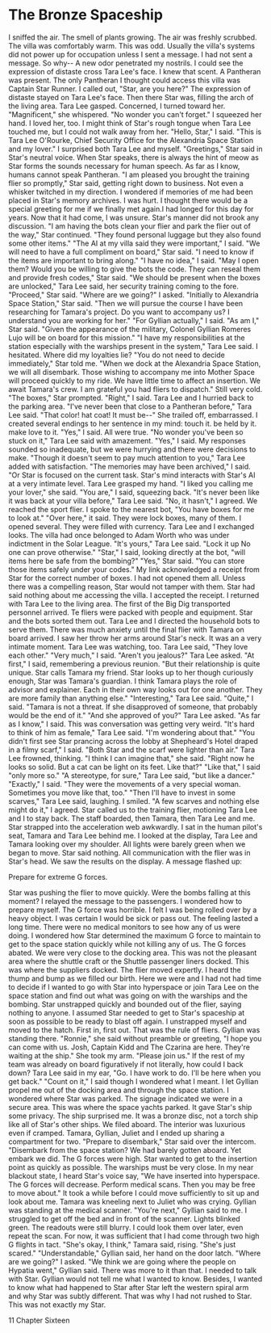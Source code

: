 # The Bronze Spaceship #

I sniffed the air. The smell of plants growing. The air was freshly
scrubbed. The villa was comfortably warm. This was odd. Usually the villa's
systems did not power up for occupation unless I sent a message. I had not
sent a message. So why--
A new odor penetrated my nostrils. I could see the expression of distaste
cross Tara Lee's face. I knew that scent. A Pantheran was present. The only
Pantheran I thought could access this villa was Captain Star Runner.
I called out, "Star, are you here?"
The expression of distaste stayed on Tara Lee's face.
Then there Star was, filling the arch of the living area.
Tara Lee gasped. Concerned, I turned toward her.
"Magnificent," she whispered. "No wonder you can't forget."
I squeezed her hand. I loved her, too. I might think of Star's rough tongue
when Tara Lee touched me, but I could not walk away from her.
"Hello, Star," I said. "This is Tara Lee O'Rourke, Chief Security Office
for the Alexandria Space Station and my lover."
I surprised both Tara Lee and myself.
"Greetings," Star said in Star's neutral voice. When Star speaks, there is
always the hint of meow as Star forms the sounds necessary for human
speech. As far as I know, humans cannot speak Pantheran.
"I am pleased you brought the training flier so promptly," Star said,
getting right down to business. Not even a whisker twitched in my
direction. I wondered if memories of me had been placed in Star's memory
archives. I was hurt. I thought there would be a special greeting for me if
we finally met again.I had longed for this day for years. Now that it had
come, I was unsure. Star's manner did not brook any discussion.
"I am having the bots clean your flier and park the flier out of the way,"
Star continued. "They found personal luggage but they also found some other
items."
"The AI at my villa said they were important," I said.
"We will need to have a full compliment on board," Star said. "I need to
know if the items are important to bring along."
"I have no idea," I said.
"May I open them? Would you be willing to give the bots the code. They can
reseal them and provide fresh codes," Star said.
"We should be present when the boxes are unlocked," Tara Lee said, her
security training coming to the fore.
"Proceed," Star said.
"Where are we going?" I asked.
"Initially to Alexandria Space Station," Star said. "Then we will pursue
the course I have been researching for Tamara's project. Do you want to
accompany us? I understand you are working for her."
"For Gyllian actually," I said.
"As am I," Star said. "Given the appearance of the military, Colonel
Gyllian Romeres Lujo will be on board for this mission."
"I have my responsibilities at the station especially with the warships
present in the system," Tara Lee said.
I hesitated. Where did my loyalties lie?
"You do not need to decide immediately," Star told me. "When we dock at the
Alexandria Space Station, we will all disembark. Those wishing to accompany
me into Mother Space will proceed quickly to my ride. We have little time
to affect an insertion. We await Tamara's crew. I am grateful you had
fliers to dispatch."
Still very cold.
"The boxes," Star prompted.
"Right," I said. Tara Lee and I hurried back to the parking area.
"I've never been that close to a Pantheran before," Tara Lee said. "That
color! hat coat! It must be--" She trailed off, embarrassed. I created
several endings to her sentence in my mind:
touch it.
be held by it.
make love to it.
"Yes," I said. All were true.
"No wonder you've been so stuck on it," Tara Lee said with amazement.
"Yes," I said. My responses sounded so inadequate, but we were hurrying and
there were decisions to make.
"Though it doesn't seem to pay much attention to you," Tara Lee added with
satisfaction.
"The memories may have been archived," I said. "Or Star is focused on the
current task. Star's mind interacts with Star's AI at a very intimate
level.
Tara Lee grasped my hand.
"I liked you calling me your lover," she said.
"You are," I said, squeezing back.
"It's never been like it was back at your villa before," Tara Lee said.
"No, it hasn't," I agreed.
We reached the sport flier. I spoke to the nearest bot, "You have boxes for
me to look at."
"Over here," it said.
They were lock boxes, many of them. I opened several. They were filled with
currency. Tara Lee and I exchanged looks. The villa had once belonged to
Adam Worth who was under indictment in the Solar League.
"It's yours," Tara Lee said. "Lock it up No one can prove otherwise."
"Star," I said, looking directly at the bot, "will items here be safe from
the bombing?"
"Yes," Star said. "You can store those items safely under your codes."
My link acknowledged a receipt from Star for the correct number of boxes. I
had not opened them all. Unless there was a compelling reason, Star would
not tamper with them. Star had said nothing about me accessing the villa.
I accepted the receipt. I returned with Tara Lee to the living area.
The first of the Big Dig transported personnel arrived. Te fliers were
packed with people and equipment. Star and the bots sorted them out. Tara
Lee and I directed the household bots to serve them. There was much anxiety
until the final flier with Tamara on board arrived. I saw her throw her
arms around Star's neck. It was an a very intimate moment. Tara Lee was
watching, too.
Tara Lee said, "They love each other."
"Very much," I said.
"Aren't you jealous?" Tara Lee asked.
"At first," I said, remembering a previous reunion. "But their relationship
is quite unique. Star calls Tamara my friend. Star looks up to her though
curiously enough, Star was Tamara's guardian. I think Tamara plays the role
of advisor and explainer. Each in their own way looks out for one another.
They are more family than anything else."
"Interesting," Tara Lee said.
"Quite," I said. "Tamara is not a threat. If she disapproved of someone,
that probably would be the end of it."
"And she approved of you?" Tara Lee asked.
"As far as I know," I said. This was conversation was getting very weird.
"It's hard to think of him as female," Tara Lee said. "I'm wondering about
that."
"You didn't first see Star prancing across the lobby at Shepheard's Hotel
draped in a filmy scarf," I said. "Both Star and the scarf were lighter
than air."
Tara Lee frowned, thinking.
"I think I can imagine that," she said. "Right now he looks so solid. But a
cat can be light on its feet. Like that?"
"Like that," I said "only more so."
"A stereotype, for sure," Tara Lee said, "but like a dancer."
"Exactly," I said. "They were the movements of a very special woman.
Sometimes you move like that, too."
"Then I'll have to invest in some scarves," Tara Lee said, laughing.
I smiled. "A few scarves and nothing else might do it," I agreed.
Star called us to the training flier, motioning Tara Lee and I to stay
back. The staff boarded, then Tamara, then Tara Lee and me. Star strapped
into the acceleration web awkwardly. I sat in the human pilot's seat,
Tamara and Tara Lee behind me. I looked at the display, Tara Lee and Tamara
looking over my shoulder. All lights were barely green when we began to
move. Star said nothing. All communication with the flier was in Star's
head. We saw the results on the display.
A message flashed up:

Prepare for extreme G forces.

Star was pushing the flier to move quickly. Were the bombs falling at this
moment?
I relayed the message to the passengers. I wondered how to prepare myself.
The G force was horrible. I felt I was being rolled over by a heavy object.
I was certain I would be sick or pass out. The feeling lasted a long time.
There were no medical monitors to see how any of us were doing. I wondered
how Star determined the maximum G force to maintain to get to the space
station quickly while not killing any of us.
The G forces abated. We were very close to the docking area. This was not
the pleasant area where the shuttle craft or the Shuttle passenger liners
docked. This was where the suppliers docked. The flier moved expertly. I
heard the thump and bump as we filled our birth.
Here we were and I had not had time to decide if I wanted to go with Star
into hyperspace or join Tara Lee on the space station and find out what was
going on with the warships and the bombing.
Star unstrapped quickly and bounded out of the flier, saying nothing to
anyone. I assumed Star needed to get to Star's spaceship at soon as
possible to be ready to blast off again.
I unstrapped myself and moved to the hatch. First in, first out. That was
the rule of fliers.
Gyllian was standing there.
"Ronnie," she said without preamble or greeting, "I hope you can come with
us. Josh, Captain Kidd and The Czarina are here. They're waiting at the
ship." She took my arm. "Please join us."
If the rest of my team was already on board figuratively if not literally,
how could I back down?
Tara Lee said in my ear, "Go. I have work to do. I'll be here when you get
back."
"Count on it," I said though I wondered what I meant.
I let Gyllian propel me out of the docking area and through the space
station. I wondered where Star was parked.
The signage indicated we were in a secure area. This was where the space
yachts parked. It gave Star's ship some privacy.
The ship surprised me. It was a bronze disc, not a torch ship like all of
Star's other ships. We filed aboard. The interior was luxurious even if
cramped. Tamara, Gyllian, Juliet and I ended up sharing a compartment for
two.
"Prepare to disembark," Star said over the intercom.
"Disembark from the space station? We had barely gotten aboard.
Yet embark we did. The G forces were high. Star wanted to get to the
insertion point as quickly as possible. The warships must be very close.
In my near blackout state, I heard Star's voice say, "We have inserted into
hyperspace. The G forces will decrease. Perform medical scans. Then you may
be free to move about."
It took a while before I could move sufficiently to sit up and look about
me. Tamara was kneeling next to Juliet who was crying. Gyllian was standing
at the medical scanner.
"You're next," Gyllian said to me.
I struggled to get off the bed and in front of the scanner. Lights blinked
green. The readouts were still blurry. I could look them over later, even
repeat the scan. For now, it was sufficient that I had come through two
high G flights in tact.
"She's okay, I think," Tamara said, rising. "She's just scared."
"Understandable," Gyllian said, her hand on the door latch.
"Where are we going?" I asked.
"We think we are going where the people on Hypatia went," Gyllian said.
There was more to it than that. I needed to talk with Star. Gyllian would
not tell me what I wanted to know. Besides, I wanted to know what had
happened to Star after Star left the western spiral arm and why Star was
subtly different. That was why I had not rushed to Star. This was not
exactly my Star.

11 Chapter Sixteen 
